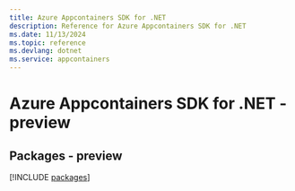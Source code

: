 ```yaml
---
title: Azure Appcontainers SDK for .NET
description: Reference for Azure Appcontainers SDK for .NET
ms.date: 11/13/2024
ms.topic: reference
ms.devlang: dotnet
ms.service: appcontainers
---
```

# Azure Appcontainers SDK for .NET - preview
## Packages - preview
[!INCLUDE [packages](appcontainers-index.md)]